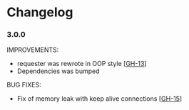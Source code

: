 # Changelog

### 3.0.0

IMPROVEMENTS:

- requester was rewrote in OOP style
[[GH-13](https://github.com/LCMApps/lcm-requester/pull/13)]
- Dependencies was bumped

BUG FIXES:

- Fix of memory leak with keep alive connections
[[GH-15](https://github.com/LCMApps/lcm-requester/issues/15)]
